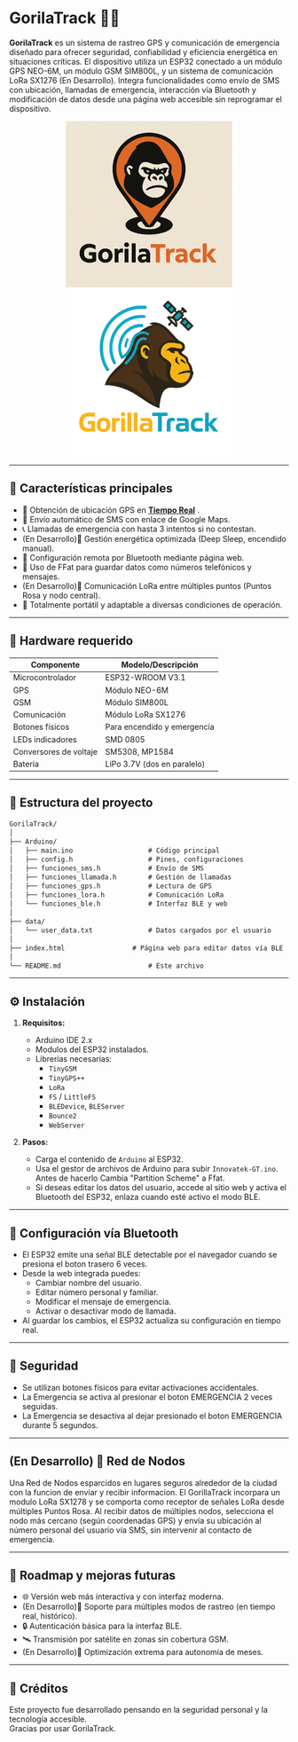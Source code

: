 # GorilaTrack 🦍📡

**GorilaTrack** es un sistema de rastreo GPS y comunicación de emergencia diseñado para ofrecer seguridad, confiabilidad y eficiencia energética en situaciones críticas. El dispositivo utiliza un ESP32 conectado a un módulo GPS NEO-6M, un módulo GSM SIM800L, y un sistema de comunicación LoRa SX1276 (En Desarrollo). Integra funcionalidades como envío de SMS con ubicación, llamadas de emergencia, interacción vía Bluetooth y modificación de datos desde una página web accesible sin reprogramar el dispositivo.

<p align="center">
<img width="300" src="extras/img.png" alt="Descripción de la imagen 1" >            <img width="300" src="extras/Logo2.png" alt="Descripción de la imagen 2" >                       
</p>

---

## 🧠 Características principales

- 📍 Obtención de ubicación GPS en [**Tiempo Real**](https://noelcruz1.github.io/GorillaTrack/Tracking-Web/FrontEnd/Html/Track.html) .
- 📲 Envío automático de SMS con enlace de Google Maps.
- 📞 Llamadas de emergencia con hasta 3 intentos si no contestan.
- (En Desarrollo)🔋 Gestión energética optimizada (Deep Sleep, encendido manual).
- 🧠 Configuración remota por Bluetooth mediante página web.
- 💾 Uso de FFat para guardar datos como números telefónicos y mensajes.
- (En Desarrollo)📡 Comunicación LoRa entre múltiples puntos (Puntos Rosa y nodo central).
- 🔧 Totalmente portátil y adaptable a diversas condiciones de operación.

---

## 🔧 Hardware requerido

| Componente            | Modelo/Descripción                       |
|----------------------|-------------------------------------------|
| Microcontrolador     | ESP32-WROOM V3.1 |
| GPS                  | Módulo NEO-6M                            |
| GSM                  | Módulo SIM800L                           |
| Comunicación         | Módulo LoRa SX1276                       |
| Botones físicos      | Para encendido y emergencia              |
| LEDs indicadores     | SMD 0805                      |
| Conversores de voltaje | SM5308, MP1584 |
| Batería              | LiPo 3.7V (dos en paralelo)        |

---

## 📁 Estructura del proyecto

```
GorilaTrack/
│
├── Arduino/
│   ├── main.ino                   # Código principal
│   ├── config.h                   # Pines, configuraciones
│   ├── funciones_sms.h            # Envío de SMS
│   ├── funciones_llamada.h        # Gestión de llamadas
│   ├── funciones_gps.h            # Lectura de GPS
│   ├── funciones_lora.h           # Comunicación LoRa
│   └── funciones_ble.h            # Interfaz BLE y web
│
├── data/
│   └── user_data.txt              # Datos cargados por el usuario
│
├── index.html                 # Página web para editar datos vía BLE
│
└── README.md                      # Este archivo
```

---

## ⚙️ Instalación

1. **Requisitos:**
   - Arduino IDE 2.x
   - Modulos del ESP32 instalados.
   - Librerías necesarias:
     - `TinyGSM`
     - `TinyGPS++`
     - `LoRa`
     - `FS` / `LittleFS`
     - `BLEDevice`, `BLEServer`
     - `Bounce2`
     - `WebServer`

2. **Pasos:**
   - Carga el contenido de `Arduino` al ESP32.
   - Usa el gestor de archivos de Arduino para subir `Innovatek-GT.ino`. Antes de hacerlo Cambia "Partition Scheme" a Ffat.
   - Si deseas editar los datos del usuario, accede al sitio web y activa el Bluetooth del ESP32, enlaza cuando esté activo el modo BLE.

---

## 📱 Configuración vía Bluetooth

- El ESP32 emite una señal BLE detectable por el navegador cuando se presiona el boton trasero 6 veces.
- Desde la web integrada puedes:
  - Cambiar nombre del usuario.
  - Editar número personal y familiar.
  - Modificar el mensaje de emergencia.
  - Activar o desactivar modo de llamada.
- Al guardar los cambios, el ESP32 actualiza su configuración en tiempo real.

---

## 🔐 Seguridad

- Se utilizan botones físicos para evitar activaciones accidentales.
- La Emergencia se activa al presionar el boton EMERGENCIA 2 veces seguidas.
- La Emergencia se desactiva al dejar presionado el boton EMERGENCIA durante 5 segundos.

---

## (En Desarrollo) 🧭  Red de Nodos

Una Red de Nodos esparcidos en lugares seguros alrededor de la ciudad con la funcion de enviar y recibir informacion.
El GorillaTrack incorpara un modulo LoRa SX1278 y se comporta como receptor de señales LoRa desde múltiples Puntos Rosa. Al recibir datos de múltiples nodos, selecciona el nodo más cercano (según coordenadas GPS) y envía su ubicación al número personal del usuario vía SMS, sin intervenir al contacto de emergencia. 

---

## 🚧 Roadmap y mejoras futuras

- 🌐 Versión web más interactiva y con interfaz moderna.
- (En Desarrollo)📡 Soporte para múltiples modos de rastreo (en tiempo real, histórico).
- 🔒 Autenticación básica para la interfaz BLE.
- 🛰️ Transmisión por satélite en zonas sin cobertura GSM.
- (En Desarrollo)🔋 Optimización extrema para autonomía de meses.

---

## 🧪 Créditos

Este proyecto fue desarrollado pensando en la seguridad personal y la tecnología accesible.  
Gracias por usar GorilaTrack.
